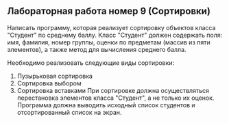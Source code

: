 ## Лабораторная работа номер 9 (Сортировки)
Написать программу, которая реализует сортировку объектов класса "Студент" по среднему баллу. Класс "Студент" должен содержать поля: имя, фамилия, номер группы, оценки по предметам (массив из пяти элементов), а также метод для вычисления среднего балла. 

Необходимо реализовать следующие виды сортировки:
1. Пузырьковая сортировка
2. Сортировка выбором
3. Сортировка вставками
При сортировке должна осуществляться перестановка элементов класса "Студент", а не только их оценок. Программа должна выводить исходный список студентов и отсортированный список на экран.
